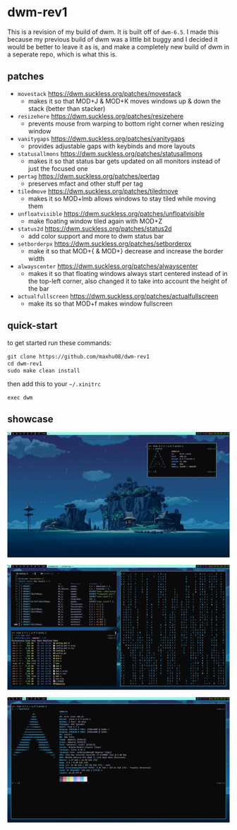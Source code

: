 # dwm-rev1

This is a revision of my build of dwm. It is built off of `dwm-6.5`. I made this because my previous build of dwm was a little bit buggy and I decided it would be better to leave it as is, and make a completely new build of dwm in a seperate repo, which is what this is.

## patches

- `movestack` https://dwm.suckless.org/patches/movestack
  - makes it so that MOD+J & MOD+K moves windows up & down the stack (better than stacker)
- `resizehere` https://dwm.suckless.org/patches/resizehere
  - prevents mouse from warping to bottom right corner when resizing window
- `vanitygaps` https://dwm.suckless.org/patches/vanitygaps
  - provides adjustable gaps with keybinds and more layouts
- `statusallmons` https://dwm.suckless.org/patches/statusallmons
  - makes it so that status bar gets updated on all monitors instead of just the focused one
- `pertag` https://dwm.suckless.org/patches/pertag
  - preserves mfact and other stuff per tag
- `tiledmove` https://dwm.suckless.org/patches/tiledmove
  - makes it so MOD+lmb allows windows to stay tiled while moving them
- `unfloatvisible` https://dwm.suckless.org/patches/unfloatvisible
  - make floating window tiled again with MOD+Z
- `status2d` https://dwm.suckless.org/patches/status2d
  - add color support and more to dwm status bar
- `setborderpx` https://dwm.suckless.org/patches/setborderpx
  - make it so that MOD+{ & MOD+} decrease and increase the border width
- `alwayscenter` https://dwm.suckless.org/patches/alwayscenter
  - makes it so that floating windows always start centered instead of in the top-left corner, also changed it to take into account the height of the bar
- `actualfullscreen` https://dwm.suckless.org/patches/actualfullscreen
  - make its so that MOD+f makes window fullscreen

## quick-start

to get started run these commands:

```
git clone https://github.com/maxhu08/dwm-rev1
cd dwm-rev1
sudo make clean install
```

then add this to your `~/.xinitrc`

```
exec dwm
```

## showcase

![1](./screenshots/1.png)

![2](./screenshots/2.png)

![3](./screenshots/3.png)

